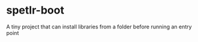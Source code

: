 # spetlr-boot
A tiny project that can install libraries from a folder before running an entry point
